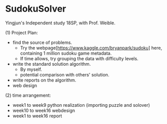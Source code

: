 # SudokuSolver
Yingjun's Independent study 18SP, with Prof. Weible.

(1) Project Plan: 

- find the source of problems.
  * Try the webpage[https://www.kaggle.com/bryanpark/sudoku] here, containing 1 million sudoku game metadata. 
  * If time allows, try grouping the data with difficulty levels.
- write the standard solution algorithm.
  * By myself.
  * potential comparison with others' solution.
- write reports on the algorithm.
- web design


(2) time arrangement:

 - week1 to week9 python realization (importing puzzle and solover)
 - week10 to week16 webdesign
 - week1 to week16 report
